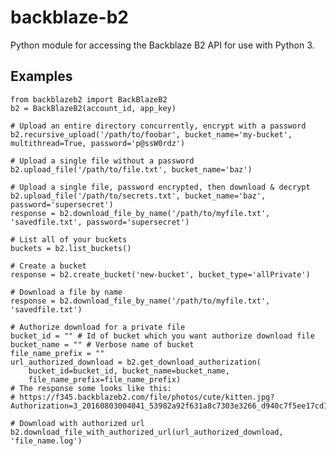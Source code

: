 backblaze-b2
============
Python module for accessing the Backblaze B2 API for use with Python 3.


Examples
-----
    from backblazeb2 import BackBlazeB2
    b2 = BackBlazeB2(account_id, app_key)

    # Upload an entire directory concurrently, encrypt with a password
    b2.recursive_upload('/path/to/foobar', bucket_name='my-bucket', multithread=True, password='p@ssW0rdz')

    # Upload a single file without a password
    b2.upload_file('/path/to/file.txt', bucket_name='baz')

    # Upload a single file, password encrypted, then download & decrypt
    b2.upload_file('/path/to/secrets.txt', bucket_name='baz', password='supersecret')
    response = b2.download_file_by_name('/path/to/myfile.txt', 'savedfile.txt', password='supersecret')

    # List all of your buckets
    buckets = b2.list_buckets()

    # Create a bucket
    response = b2.create_bucket('new-bucket', bucket_type='allPrivate')

    # Download a file by name
    response = b2.download_file_by_name('/path/to/myfile.txt', 'savedfile.txt')

    # Authorize download for a private file
    bucket_id = "" # Id of bucket which you want authorize download file
    bucket_name = "" # Verbose name of bucket
    file_name_prefix = ""
    url_authorized_download = b2.get_download_authorization(
        bucket_id=bucket_id, bucket_name=bucket_name,
        file_name_prefix=file_name_prefix)
    # The response some looks like this:
    # https://f345.backblazeb2.com/file/photos/cute/kitten.jpg?Authorization=3_20160803004041_53982a92f631a8c7303e3266_d940c7f5ee17cd1de3758aaacf1024188bc0cd0b_000_20160804004041_0006_dnld

    # Download with authorized url
    b2.download_file_with_authorized_url(url_authorized_download, 'file_name.log')
